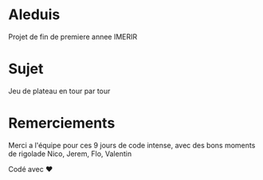 # Aleduis
Projet de fin de premiere annee IMERIR

# Sujet
Jeu de plateau en tour par tour

# Remerciements
Merci a l'équipe pour ces 9 jours de code intense, avec des bons moments de rigolade
Nico, Jerem, Flo, Valentin

Codé avec :heart:
